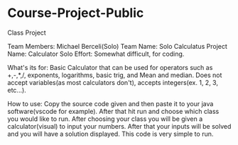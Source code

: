# Course-Project-Public
Class Project

Team Members: Michael Berceli(Solo)
Team Name: Solo Calculatus
Project Name: Calculator Solo
Effort: Somewhat difficult, for coding. 

What's its for: Basic Calculator that can be used for operators such as +,-,*,/, exponents, logarithms, basic trig, and Mean and median. Does not accept variables(as most calculators don't), accepts integers(ex. 1, 2, 3, etc...).

How to use: Copy the source code given and then paste it to your java software(vscode for example). After that hit run and choose which class you would like to run. After choosing your class you will be given a calculator(visual) to input your numbers. After that your inputs will be solved and you will have a solution displayed. This code is very simple to run.
